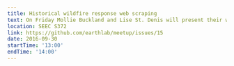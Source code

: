 ```yaml
---
title: Historical wildfire response web scraping
text: On Friday Mollie Buckland and Lise St. Denis will present their web scraping scheme with Selenium to get loads of historical fire response data from ICS-209 forms.
location: SEEC S372
link: https://github.com/earthlab/meetup/issues/15
date: 2016-09-30
startTime: '13:00'
endTime: '14:00'
---
```

